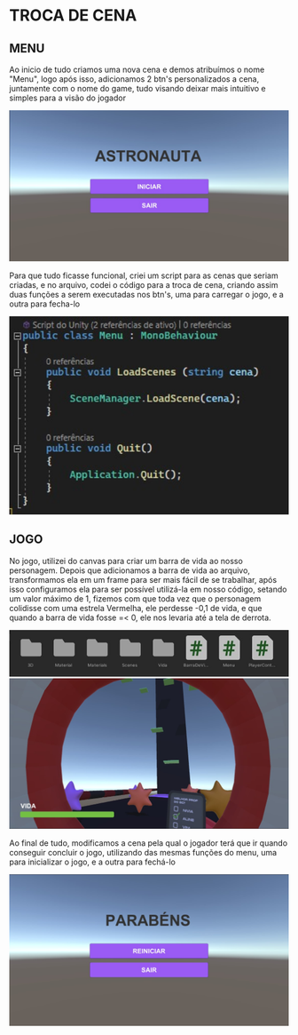# TROCA DE CENA

## MENU
Ao inicio de tudo criamos uma nova cena e demos atribuímos o nome "Menu", logo após isso, adicionamos 2 btn's personalizados a cena, juntamente com o nome do game, tudo visando deixar mais intuitivo e simples para a visão do jogador

<img src="img/1.jpg" width="600px"> 

Para que tudo ficasse funcional, criei um script para as cenas que seriam criadas, e no arquivo, codei o código para a troca de cena, criando assim duas funções a serem executadas nos btn's, uma para carregar o jogo, e a outra para fecha-lo

<img src="img/2.jpg" width="600px"> 

## JOGO
No jogo, utilizei do canvas para criar um barra de vida ao nosso personagem. Depois que adicionamos a barra de vida ao arquivo, transformamos ela em um frame para ser mais fácil de se trabalhar, após isso configuramos ela para ser possível utilizá-la em nosso código, setando um valor máximo de 1, fizemos com que toda vez que o personagem colidisse com uma estrela Vermelha, ele perdesse -0,1 de vida, e que quando a barra de vida fosse =< 0, ele nos levaria até a tela de derrota.


<img src="img/4.jpg" width="600px"> 

<img src="img/3.jpg" width="600px"> 

Ao final de tudo, modificamos a cena pela qual o jogador terá que ir quando conseguir concluir o jogo, utilizando das mesmas funções do menu, uma para inicializar o jogo, e a outra para fechá-lo

<img src="img/6.jpg" width="600px"> 

